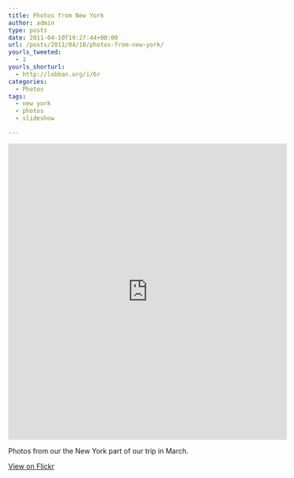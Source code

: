 ```yaml
---
title: Photos from New York
author: admin
type: posts
date: 2011-04-10T19:27:44+00:00
url: /posts/2011/04/10/photos-from-new-york/
yourls_tweeted:
  - 1
yourls_shorturl:
  - http://lobban.org/i/6r
categories:
  - Photos
tags:
  - new york
  - photos
  - slideshow

---
```

<iframe align="center" src="https://www.flickr.com/slideShow/index.gne?group_id=&#038;user_id=59618683@N00&#038;set_id=72157626466367620&#038;text=" frameBorder="0" width="564" height="600" scrolling="no"></iframe>

Photos from our the New York part of our trip in March.

[View on Flickr][1]

 [1]: http://www.flickr.com/photos/nonimage/sets/72157626466367620/